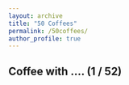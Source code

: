 ```yaml
---
layout: archive
title: "50 Coffees"
permalink: /50coffees/
author_profile: true
---
```

## Coffee with .... (1 / 52) 
